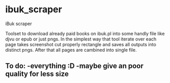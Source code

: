 ibuk_scraper
============

iBuk scraper 

Toolset to download already paid books on ibuk.pl into some handly file like djvu or epub or just pngs. In the simplest way that tool iterate over each page takes screenshot cut properly rectangle and saves all outputs into distinct pngs. After that all pages are cambined into single file.


To do:
-everything :D 
-maybe give an poor quality for less size 
-
